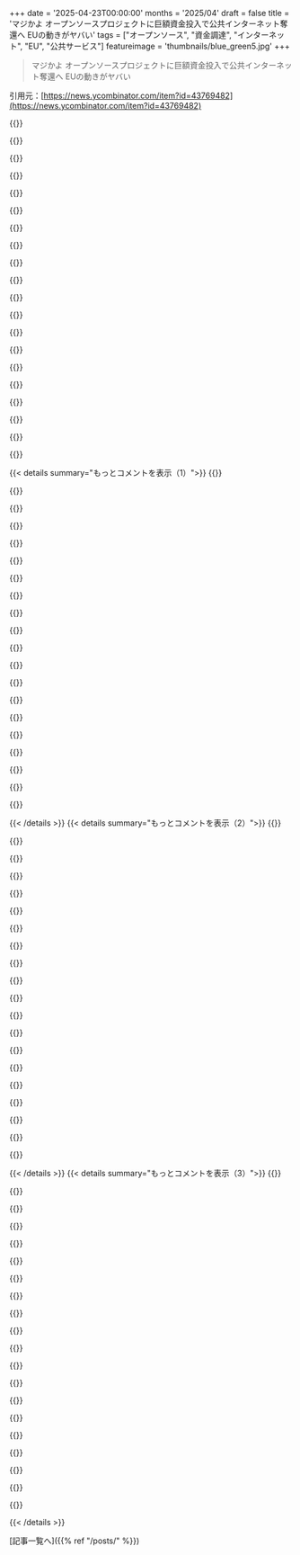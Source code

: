 +++
date = '2025-04-23T00:00:00'
months = '2025/04'
draft = false
title = 'マジかよ オープンソースプロジェクトに巨額資金投入で公共インターネット奪還へ EUの動きがヤバい'
tags = ["オープンソース", "資金調達", "インターネット", "EU", "公共サービス"]
featureimage = 'thumbnails/blue_green5.jpg'
+++

> マジかよ オープンソースプロジェクトに巨額資金投入で公共インターネット奪還へ EUの動きがヤバい

引用元：[https://news.ycombinator.com/item?id=43769482](https://news.ycombinator.com/item?id=43769482)

{{<matomeQuote body="EUとか加盟国は、USのテック企業への依存度を下げるために結構お金入れてるんだよね。プロジェクトのリストを見ると、色んな目的のプロジェクトを支援してるのがわかるよ。目標は良いと思うし応援したいけど、一番重要な問題が解決されてない気がするんだ。AppleとMicrosoftだけが、システム全体を提供できる唯一のベンダーだってこと。中小のプロジェクトにお金が行き過ぎて、組織全体でオープンソースのシステムを導入するって課題が置き去りになってるんじゃないかな。" userName="constantcrying" createdAt="2025-04-23T08:02:49" color="">}}

{{<matomeQuote body="ヨーロッパのソフトウェア機関が必要なんじゃないかな。これらのプロジェクトはEUから独立してるけど、ArianeとかA400Mみたいなヨーロッパの協力の良い例があるじゃん。ソフトウェアでも同じように、会社とか機関を作って、ちゃんと資金を出して（A400Mの開発費は200億超え）、OSとかブラウザとかオフィススイートを作らせるんだ。製品志向で、ちゃんとオーナーシップを持たせて、市場価格で従業員に給料を払う。そうすれば10年以内にApple/Microsoftに対抗できるものができるかも。EUの行政機関にこのソフトウェアを使わせれば良いんだよ。一番の問題は、仕事をどうやって”公平に”分配するかだと思うな。" userName="thmsths" createdAt="2025-04-23T15:08:37" color="#785bff">}}

{{<matomeQuote body="ヨーロッパ版MicrosoftとかGoogleは要らないな。ITのニーズを全部満たす巨大組織ってのが嫌なんだよね。USの組織をEUの組織に置き換えるのは、ただのナショナリズムだよ。IT分野でも、オフラインの店みたいに中小企業が活躍できるエコシステムが欲しいんだよね。USだとWalmartみたいな巨大スーパーで何でも買えるけど、オランダには”オランダ版Walmart”はない。代わりに、パン屋とか魚屋とかチーズ屋がある。飲食店も個人経営が多いじゃん。ITもそうあってほしいな。" userName="WhyNotHugo" createdAt="2025-04-24T12:00:10" color="#785bff">}}

{{<matomeQuote body="ほとんどの企業は、あなたが欲しいものを欲しがってないよ。50社と契約して、デューデリジェンスとかやりたくないんだ。契約更新のたびに料金交渉とかしたくないし、スタートアップと仕事して、急にサービス停止とかされたら困るじゃん。企業が欲しいのは、ちゃんと動くサービスを提供してくれる信頼できる大企業だよ。新しいサービスを試したい時に、既存のベンダーから簡単にPOCを立ち上げたいんだ。EUのLLMとかKafkaの会社にいちいち問い合わせて、セキュリティ評価とかしたくないんだよね。ヨーロッパの都市モデルは好きだけど、ソフトウェアでそうなって欲しくないな。AWSならすぐにできることが、契約交渉とかで何ヶ月もかかるのは嫌だよ。" userName="kingnothing" createdAt="2025-04-24T17:02:49" color="#ff5c5c">}}

{{<matomeQuote body="中央計画を擁護してるわけじゃないよ。市場が適切な製品を提供できてない時に、国が企業（ソフトウェアの場合は公的機関でも良い）に委託する、防衛調達モデルに近いものを提唱してるんだ。USとかEUで使われてるモデルだよ。ソ連でも上手くいってたんだ。Ladaはひどかったけど、防衛産業はすごかったじゃん。" userName="thmsths" createdAt="2025-04-23T16:54:35" color="">}}

{{<matomeQuote body="＞EUとか加盟国は、USのテック企業への依存度を下げるためにお金を入れてるけど<br>USのサプライヤーに使ってるお金に比べたら少ないよね。<br>民間セクターのUSへの依存って問題も解決してないし。<br>＞AppleとMicrosoftだけが、システム全体を提供できる唯一のベンダー<br>具体的にどういうこと？Appleが提供してるシステムで、代替が難しいものって何？" userName="graemep" createdAt="2025-04-23T10:39:22" color="">}}

{{<matomeQuote body="＞具体的にどういうこと？Appleが提供してるシステムで、代替が難しいものって何？<br>全部入りのパッケージだよ。ハードウェア、ソフトウェア、エコシステムを一つの会社が提供してるってこと。MicrosoftとGoogleくらいしか、それに近いものはないでしょ。" userName="constantcrying" createdAt="2025-04-23T11:15:24" color="">}}

{{<matomeQuote body="組織がAppleのソフトウェアだけに頼ることはないと思うけどね。ほとんどの組織はMSとかGoogleのハードウェアは使わないし。MSは標準的なオフィスのデスクトップに必要なものを全部提供できるけど、OSの強みはサードパーティのソフトウェアがたくさんあることだよね。" userName="graemep" createdAt="2025-04-23T11:26:33" color="">}}

{{<matomeQuote body="エンタープライズ管理も忘れちゃだめだよ。Windowsは、たくさんのエンドポイントを管理するのがMacOSとかLinuxより簡単なんだ。" userName="sybercecurity" createdAt="2025-04-23T14:05:56" color="">}}

{{<matomeQuote body="なんかよくわかんないんだけど、Linuxマシンを大量に管理するのって、宣言的なロールベースの設定管理で普通じゃん？Linuxのアップデートもすごくない？一瞬で終わるし（カーネルアップデートでもリブート10秒くらい）、何かあったらすぐロールバックできるし（例えばNixos）。Windowsのどこが管理しやすいんだろ？" userName="ndriscoll" createdAt="2025-04-23T14:36:12" color="">}}

{{<matomeQuote body="＞Windowsのどこが管理しやすいんだろ？<br>”マーケティング予算がでかいのと、sysadminとかDevOpsへのアプローチがすごいんだよね。Linuxディストリビューション全体でもかなわないくらい。いろんなツールをごちゃまぜにするんじゃなくて、全部まとめて一つのツールに統合してる感じ。”" userName="DrillShopper" createdAt="2025-04-23T14:44:48" color="#ff5c5c">}}

{{<matomeQuote body="アプリサーバーの話になると、Linuxめっちゃ人気じゃん。AnsibleとかPuppetみたいなツールで設定管理するのは当たり前だし。LDAPベースの設定もそう。DevOpsやってますって言ってWindows管理してるって言う人がいたらびっくりするわ。それって普通はIT部門の仕事じゃない？<br>KDEも明らかにプロっぽいデスクトップ環境だし、余計なもんオフにしたり、UIがコロコロ変わって使い方覚え直したりしなくても、すぐに作業できるじゃん。Windows IMEとかスリープから復帰すると8割くらい再起動しないとダメになるし。スタートメニューがクリックに反応しなくなることもあるし。マジで不安定。<br>UIもひどいし。スタートメニューで「reboot」とか「restart」って入力しても、目的のコマンドが出てこないし。検索も全然使えないし。" userName="ndriscoll" createdAt="2025-04-23T14:53:35" color="#38d3d3">}}

{{<matomeQuote body="顧客としてはありがたいけど、EUにとって戦略的にどう関係あるのかよくわからん。ヨーロッパのソフトウェアのエコシステムが機能して、オープンで、互換性がある方がよっぽど価値があると思う。" userName="9dev" createdAt="2025-04-23T13:56:19" color="">}}

{{<matomeQuote body="AppleとMicrosoftだけが、システム全体を提供できる唯一のベンダーって考え方、どうなんだろう？単なる部品とか、寄せ集めじゃなくて、AppleやMicrosoftと競争できるだけの連携が必要だって言うけど。それって、ただアメリカの真似してるだけじゃない？壁の材質が違うだけの庭を作るみたいな。" userName="pickledoyster" createdAt="2025-04-23T08:19:17" color="">}}

{{<matomeQuote body="アーキテクチャの問題だと思う。<br>大事なのは、全部やってくれる会社が一つあること。政府機関とかで、ITシステム作るのに20社もベンダー抱えるのは悪夢だよ。Microsoftみたいに全部まとめて手に入るのが強みなんだから、そこに勝負しないと。" userName="constantcrying" createdAt="2025-04-23T08:22:39" color="">}}

{{<matomeQuote body="＞全部やってくれる会社が一つあること<br>それこそが問題なんじゃない？<br>全部Microsoftに頼ると楽かもしれないけど、Microsoftがダメになったら終わりじゃん。いろんな会社のシステムを使った方が、コストも抑えられるし、雇用も生まれるし、システムに貢献もできる。世界がアメリカの巨大企業に頼りすぎてる。" userName="alias_neo" createdAt="2025-04-23T08:46:39" color="#785bff">}}

{{<matomeQuote body="＞世界がアメリカの巨大企業に頼りすぎてる。<br>だったら、過去40年で国産の代替品が育つようなビジネス環境を作るしかない。" userName="robertlagrant" createdAt="2025-04-23T10:46:26" color="">}}

{{<matomeQuote body="＞全部やってくれる会社が一つあること<br>それこそが問題なんだって。<br>＞政府機関とかで、ITシステム作るのに20社もベンダー抱えるのは悪夢だよ。<br>官僚主義を縮小して、現場に権限を戻せばいい。各機関がマイクロサービスみたいに、インターフェースだけ定義して、中身は自由にやらせる。参考になるガイドラインはあってもいいけど、自由に決められるようにする。" userName="rglullis" createdAt="2025-04-23T11:26:02" color="">}}

{{<matomeQuote body="＞現場に権限を戻せばいい。<br>勘弁してくれ。それやると「ジョーの甥っ子のソフトウェアデザイン」みたいな会社に契約が行って、コネだらけになるし、GDPRとかのコンプライアンス問題も頻発するし、教育コストも莫大になる。Joeの甥っ子がちゃんとソフトウェア作れたとしても、10年後、20年後にアップデートしてくれる保証なんてないじゃん。クライアントが多い方が、メンテナンスも安く済むんだよ。" userName="mschuster91" createdAt="2025-04-23T12:49:38" color="">}}

{{<matomeQuote body="政府機関で働いてるけど、ITベンダーは20社以上あるよ。" userName="sam_lowry_" createdAt="2025-04-23T08:37:20" color="">}}

{{< details summary="もっとコメントを表示（1）">}}
{{<matomeQuote body="そりゃそうでしょ。基本的なITシステムはMicrosoft製だよね。その上で、いろんな用途に合わせてシステムを追加してるんでしょ？Microsoftのシステムを今すぐ入れ替えるとしたら、Microsoftが提供してる機能を個別にベンダー探さないといけない。全部まとめるのはマジで無理ゲーだよ。だって、基本機能すら連携できないんだもん。" userName="constantcrying" createdAt="2025-04-23T09:00:31" color="">}}

{{<matomeQuote body="＞政府機関を運営してて、基本的なITシステムを動かすために20社もベンダーが必要とか、悪夢じゃん。<br>それが本当だとしても、他の企業とか公共機関と何が違うの？" userName="repelsteeltje" createdAt="2025-04-23T08:48:44" color="">}}

{{<matomeQuote body="全部のパーツを連携させたら、大企業が成功してる理由がわかるよ。20社もベンダー管理するのってマジ無理ゲーだし、みんな自分の世界に閉じこもってて、データ移行とか超大変だし。" userName="mvanbaak" createdAt="2025-04-23T08:34:34" color="">}}

{{<matomeQuote body="今回の資金調達は去年の10月までの応募分だって。ここ数ヶ月で、ヨーロッパの国とか組織がアメリカのテック企業から離れたいって気持ちがマジで高まってるから、今後は全然違う資金調達ラウンドになるかもね。<br>統合システムプロバイダーは、今回の資金調達には合わないと思う。安定した資金が必要だし、民間で良い出資者を見つけるか、EUが直接資金提供するしかないんじゃないかな（NLNetみたいな仲介機関じゃなくてね）。" userName="Deukhoofd" createdAt="2025-04-23T08:09:05" color="#38d3d3">}}

{{<matomeQuote body="＞統合システムプロバイダーは、今回の資金調達には合わないと思う。<br>マジそれな。でも、アメリカのテック企業への依存度を減らすためには、一番重要なことだよ。<br>EUには資金力があるんだから。でも、やり方が分かってないから、分散型のシステムになって、いろんな小さなプロジェクトに資金が少しずつ流れていくんだよね。<br>EUが小さいプロジェクトに資金提供するのは良いことだけど、Microsoft製品が蔓延してる状況じゃ、意味ないってことを認識すべきだよ。<br>新しいシステムベンダーを作って、資金を潤沢に用意して、優秀な人材を集めて、展開して、何百万人もトレーニングする必要がある。10年単位のプロジェクトだけど、Microsoftから独立するための唯一の道だよ。" userName="constantcrying" createdAt="2025-04-23T08:17:15" color="#785bff">}}

{{<matomeQuote body="それって、ヨーロッパ版のMicrosoftを作るってことにならない？言ってることそのまんまじゃん。" userName="mvanbaak" createdAt="2025-04-23T08:44:24" color="">}}

{{<matomeQuote body="政府が所有・管理したら、Microsoftよりもっと酷くなるよ（製品のクオリティ的に）。" userName="wqaatwt" createdAt="2025-04-23T09:01:10" color="">}}

{{<matomeQuote body="＞新しいシステムベンダーを作るべき<br>自然に成長しないと（資金援助とか間接的なサポートは必要だけど）、絶対クソになるよ。<br>政府の官僚機構は、直接テック企業を設立・育成できない。組織構造とか意思決定プロセスをそのままコピーするから、非効率的になって、ユーザーのこと考えてないクソみたいな製品ができあがる。<br>自由競争こそが、人類の進歩の源泉なんだから。EUが競争を促進できる環境を作れば、何か起こるかもしれない。政府が独占して、みんな同じベンダーを使わざるを得ない状況になったら、誰も良い製品を作ろうとしなくなるから、マジでヤバい。" userName="wqaatwt" createdAt="2025-04-23T08:58:23" color="#ff5c5c">}}

{{<matomeQuote body="＞自由市場競争は常に人間の進歩の主な源泉でした<br>いや、実際は違うでしょ。ほとんどの進歩は科学機関とか政府機関が主導してて、リスクを軽減するために民間企業に実行させてるだけで、補助金もたくさん出てるし。<br>真の自由競争は独占と停滞を生み出すってのは、常識でしょ。" userName="vouwfietsman" createdAt="2025-04-23T09:27:12" color="#ff33a1">}}

{{<matomeQuote body="＞most progress<br>ほとんどのコンピューティング、ソフトウェア関連の進歩は民間企業から生まれたってことだよね。<br>＞True free market competition creates monopolies and<br>真の自由市場競争は独占を生むって？それには規制が必要じゃん。独占形成を防ぐか、少なくとも立場を悪用しないようにさ。結局、いきなり独占段階に飛び込むってこと？" userName="wqaatwt" createdAt="2025-04-23T12:27:14" color="">}}

{{<matomeQuote body="Linuxディストリビューションにお金を払うって手もあるよ。KDEはドイツのプロジェクト、GNOMEはフランスとドイツ、DebianのメンテナーはほとんどEU出身、Manjaroはドイツ、Arch、NixOS、AlpineもEUが多いんじゃないかな。オープンソースの問題は「無個性」なんだよね。デザインが統合されてるのってKDE Plasmaくらいじゃない？ でもMicrosoftやAppleに追いつくには資金が必要だよね。特に企業向け製品とかシステム管理とか。" userName="cookiengineer" createdAt="2025-04-23T11:48:55" color="#ff33a1">}}

{{<matomeQuote body="結局、どれも根本的な解決にはならないんだよね。KDEはMicrosoftの代わりにはならないし。KDEに100億円あげても、政府のインフラを構築・維持してもらうことはできないでしょ。" userName="constantcrying" createdAt="2025-04-23T12:21:35" color="">}}

{{<matomeQuote body="アプリの壁があるんだよね。OSを流行らせるには、他のOSより良いアプリが必要。既存OSとの互換性を保とうとすると、IP侵害になるし失敗する。Linuxベースもダメ。Linuxアプリは競争力がないから。OSレベルのAPIがあれば改善できるけど、開発者が使わないと意味ないし。キラーアプリがないOSに興味を持つ人なんていないよ。" userName="jonathanstrange" createdAt="2025-04-23T08:22:30" color="">}}

{{<matomeQuote body="管理業務にキラーアプリはいらないと思うな。ちゃんと連携して、単一ベンダーから供給されるシステムが必要なんだよ。" userName="constantcrying" createdAt="2025-04-23T08:26:04" color="">}}

{{<matomeQuote body="管理業務にはMicrosoft OfficeとAdobeデザインスイートが必要なんだよね。代替ソフトはバグレベルまでクローンじゃないと使えない。LibreOfficeは80%くらいだけど、まだ不安定。PDFビューワーはたくさんあるけど、Acrobat、InDesign、Illustrator、Photoshopの代わりはない。[0]印刷会社はPDFの仕様を守らないし、こっちのせいにするんだよね。" userName="noirscape" createdAt="2025-04-23T09:25:07" color="#38d3d3">}}

{{<matomeQuote body="乗り換えたいと思ってるって前提だけど、エンドユーザーが乗り換えるインセンティブの話をしてるんだよ。GUIだけじゃなくて、何か強い動機が必要。OS自体か、アプリが良くないとね。Linuxは2008年から使ってるけど、OSとの連携が弱いから、どのアプリもMacOSやWindowsよりちょっと劣るんだよね。GIMPはPhotoshopより使いにくいし、LibreOfficeはWordの代わりにはなるけど、良くはない。pro audioアプリもないし、Linux向けのプラグインも少ない。" userName="jonathanstrange" createdAt="2025-04-23T08:37:33" color="#38d3d3">}}

{{<matomeQuote body="Microsoftがクラウドとサブスクリプションを推し進めてるのって、傲慢だよね。でも、組織はLinuxに移行できるようになったし、あとはOutlookとかWord、Excelだけだよ。これは大きな進歩だね。Linuxをサポートするベンダーもいるし。政府規模の契約があれば、もっと強固になるはず。Linuxのサポートは完璧だよ、サポートされてるコンポーネントを選べばね。ベンダーは簡単に統合して出荷できるし。" userName="bbarnett" createdAt="2025-04-23T08:33:19" color="">}}

{{<matomeQuote body="＞An org can now transition everything to Linux locally, and only be left with these fully functional blockers.<br>いや、そんなベンダーいないよ。Microsoftが提供してるものを全部サポートする必要があるんだから。<br>＞And a vendor can easily integrate and ship that.<br>統合は難しいよ。ちゃんと連携しないと。Linuxには粗削りな部分もあるし、ベンダーが面倒見て直さないと。多くのオープンソースプロジェクトをメンテナンスする必要があるんだよ。" userName="constantcrying" createdAt="2025-04-23T08:40:01" color="">}}

{{<matomeQuote body="＞No. There is no vendor for this.<br>単一ベンダーモデルに固執して、問題はそこにあるって言ってる人の意見を聞いてないんじゃない？<br>私の考えでは、相互運用性標準があっても、政府がアメリカの技術に立ち向かう勇気がなかったんだよね。でも、ついに変わるかもしれない。長い道のりだったね。" userName="nonrandomstring" createdAt="2025-04-23T09:00:14" color="#785bff">}}

{{<matomeQuote body="いくつかの素晴らしい取り組みに資金が提供されてるね。特にPeerTube for Institutionsは、大規模な管理と運営が楽になるからマジ期待！もっと多くの機関やNGOがPeerTubeに移行してほしいな。ただWiktionaryへの資金提供はちょっと引っかかる。Wikimediaってお金持ちなのに、予算の1/4以上を“Building analytics and ML services”に使ってるんだってさ。" userName="pickledoyster" createdAt="2025-04-23T08:31:53" color="">}}


{{< /details >}}
{{< details summary="もっとコメントを表示（2）">}}
{{<matomeQuote body="＞Wiktionaryへの資金提供が気に入らないって？<br>ちゃんと理由があるみたいだよ。“Wiktionary用のQAモジュールを開発して、言語間のデータを簡単に解析できるようにする”ってさ。Wiktionary全体の信頼性を向上させるってことみたい。<br>EUには24の公用語があるから、言語間のデータ改善に貢献するのは理にかなってると思うな。オープンなプラットフォームにリソースを投入するのはボーナスポイントだね。" userName="diggan" createdAt="2025-04-23T11:47:20" color="#ff5733">}}

{{<matomeQuote body="知らなかった！WikimediaってEnterprise部門があって、Googleみたいな大口顧客にサービス提供してるんだね。みんなが提供したものをマネタイズしてるってわけか。" userName="rapnie" createdAt="2025-04-23T14:34:51" color="">}}

{{<matomeQuote body="Motis（乗り換え案内）、Clearance（OSMの貢献分析）、StreetComplete（OSMへの貢献をゲーム化）：フリーマッピングコミュニティにとって、どれもめっちゃ重要なツールだよね。これは良いニュース！" userName="maelito" createdAt="2025-04-23T07:56:45" color="#785bff">}}

{{<matomeQuote body="サンクス！MOTISのメンテ担当です。NeTEx、SIRI、OJPのサポートを計画してて、これらの形式でしか利用できない機能をMOTISに実装する予定だよ。GTFS(-RT)でもサポートされればすぐに有効にできるから。" userName="felixguendling" createdAt="2025-04-23T14:42:13" color="#ff5c5c">}}

{{<matomeQuote body="xz、libexpat、openzfs、NetworkManagerとか、Linuxシステム全体を支える長年メンテされてるコアプロジェクトの名前がないじゃん。そういうプロジェクトこそ支援すべきでしょ。piholeは？ウェブの肥大化を解消しようとする人は？dnsmasqはどこ？一番使われてるDNSサーバーなのに。" userName="udev4096" createdAt="2025-04-23T12:52:37" color="">}}

{{<matomeQuote body="dnsmasqには資金提供してるみたいだよ。<br>＞https://nlnet.nl/bluehatsprize/2024/1.html<br>DNSvizorにもね。<br>＞https://nlnet.nl/project/DNSvizor" userName="monade" createdAt="2025-04-23T13:10:30" color="#ff33a1">}}

{{<matomeQuote body="＞dnsmasqに資金提供してるんだ！<br>それ聞いて、dnsmasqに寄付しなきゃって思った。毎日お世話になってるのに（重要なプロジェクトでも使ってるし、一度も失敗したことない！）、まだ何も寄付してないんだ。ちょっと罪悪感…。" userName="jay-barronville" createdAt="2025-04-23T13:22:52" color="">}}

{{<matomeQuote body="あなたはまだマシだよ。OSSを当たり前だと思って、メンテナーに無理難題を押し付ける人もいるんだから。まるで当然の権利かのようにね。" userName="udev4096" createdAt="2025-04-23T13:56:30" color="">}}

{{<matomeQuote body="Sovereign Tech Fundがまさにそれをしてる。重要なインフラプロジェクトに資金提供してるんだ。NLnetも協力してるし、他の組織や企業も少しずつ貢献してる。もちろん、まだまだやるべきことはたくさんあるけどね。" userName="Tepix" createdAt="2025-04-23T13:00:47" color="#45d325">}}

{{<matomeQuote body="うーん、これだけじゃ足りない気がするな。EUには全部をうまくやるだけの資金がないんじゃない？USだけが、すごく大事だけど見過ごされてるプロジェクトに資金を出せる国だと思うよ。" userName="udev4096" createdAt="2025-04-23T13:08:58" color="">}}

{{<matomeQuote body="政府は何百万人も雇用してるんだから、お金がないなんてことは絶対にないって。" userName="zja" createdAt="2025-04-23T13:46:18" color="">}}

{{<matomeQuote body="あと、誰が自由なウェブを奪って肥大化させてるんだろ？例えば、DoHとか、cert-pinningとか、アプリの中のVM (TikTok) とか、GoogleとかMozillaが推し進めてる広告IDとか。" userName="zo1" createdAt="2025-04-23T13:04:36" color="">}}

{{<matomeQuote body="Cloudflareのこと？" userName="orthecreedence" createdAt="2025-04-25T16:07:28" color="">}}

{{<matomeQuote body="政府の購買習慣っていう間接的な資金援助もあるよ。<br>https://blog.documentfoundation.org/blog/2024/04/04/german-s...<br>EUでは国の規模がGDPの50%を超えることもよくあるし。政府が何を買うかっていうのはすごく大事で、プロジェクトとかコンサルタントとか、オープンソースのエコシステムにとって大きな意味があるんだ。" userName="mixcocam" createdAt="2025-04-23T09:15:41" color="#38d3d3">}}

{{<matomeQuote body="公的資金によるオープンソースへの資金提供は理論的には良いと思うけど、実際には、コンサルタントにお金を払って資金調達の申請書を作ってもらって、それが適当な機関を通って、開発者の手に渡るお金はそのプロセスの半分以下だと思う。それに、これが広まると、政府と取引のある既存のソフトウェア会社が助成金からお金を吸い上げ始めるだろうし。政府が質の高いソフトウェア開発に資金を提供する方法を持っていれば、今のソフトウェアはもっと良くなってるはず。" userName="rafaelmn" createdAt="2025-04-23T09:24:31" color="">}}

{{<matomeQuote body="実は、NLnetの助成金プロセスはすごく簡単なんだって。短いフォーム（https://nlnet.nl/propose）1つで、形式ばったものはほとんどない。コンサルタントは不要だよ。" userName="monade" createdAt="2025-04-23T09:29:14" color="#785bff">}}

{{<matomeQuote body="いいね、これは小規模の助成金なんだね。Blenderのケースみたいに素晴らしい。残念ながら、これが大規模な予算にまで対応できるかわからない。デジタル変革の資金調達プロジェクトに関わった経験から言うと、エージェンシーなしでやるのは基本的に意味がないんだ。自分で全部理解するのにお金がかかるし、途中で失敗する可能性が高いから。こういうのに応募する人たちは、政府のお金をむさぼり食うためだけにいて、ひどい納品履歴を持ってても、審査されるのは資格だけなんだ。" userName="rafaelmn" createdAt="2025-04-23T09:45:33" color="">}}

{{<matomeQuote body="それは本当にそう。予算っていうのは、ほとんどの組織が苦手とするところだよね。だから、例えば欧州委員会がNLnetみたいな組織と協力するのはすごく理にかなってる。" userName="monade" createdAt="2025-04-23T11:56:53" color="#ff5733">}}

{{<matomeQuote body="申請プロセスは結構簡単だよ。数年前に応募したことがある。真剣に取り組んだけど、メッセージとプレゼンテーションにもっと時間と労力をかけるべきだったかも。NLNetについてよくわからないのは、ページのタイトルが全部インターネットの公共性についてなのに、助成されるプロジェクトはバラバラなこと。悪いことじゃないし、曖昧にするのは仕方ないけど、もっと明確なコミュニケーションを妨げてると思う。" userName="rambambram" createdAt="2025-04-23T09:46:26" color="">}}

{{<matomeQuote body="ああ、後でチェックしたけど、良さげなプログラムみたいだね。俺のコメントは、EUが大規模にOSSに投資することについてだったんだ。EUのプロジェクトがどうやって選ばれるか見てると、コストを考えると価値のあるものは何も生まれないんじゃないかって思うんだよね。" userName="rafaelmn" createdAt="2025-04-23T09:48:49" color="">}}


{{< /details >}}
{{< details summary="もっとコメントを表示（3）">}}
{{<matomeQuote body="＞理論的には公的資金によるオープンソースの資金調達は好きだけど、実際には、こいつらは資金調達プロジェクトの申請書を作るためにコンサルタントを雇って、それが適当な機関を通って、開発者の手に渡るお金はプロセスで使われたお金の半分以下なんじゃないかと疑ってるんだよね。”<br>もしこれがもっと普及したら、政府と取引のある既存のソフトウェア会社が、そういう補助金からお金を吸い上げ始めて、政府のコードの質も下がるんじゃないかな。システムがまだ完璧には程遠いのは同意だよ。<br>政府がデジタル技術にお金を投入し始めてから、民間企業よりもずっと短い期間だってことも考慮しないとね。開発者に渡るお金については、ここでコメントしたよ。<br>https://news.ycombinator.com/item?id=43770310" userName="mixcocam" createdAt="2025-04-23T10:00:02" color="">}}

{{<matomeQuote body="＞もしこれがもっと普及したら、政府と取引のある既存のソフトウェア会社が、そういう補助金からお金を吸い上げ始めて、政府のコードの質も下がるんじゃないかな。”<br>確かにそうかもね。でも、独占的な寡占状態の開発がエンドユーザーにもたらす驚異的な非効率と比較する必要があると思うよ。政府のお金が一部無駄になることに対して、みんな厳しすぎる気がするんだ。今の代替案は、政府を通さずにほとんどのお金が吸い上げられることなのにね。<br>政府を通してお金が渡ると、1ドルあたりの価値が低く見えるって人が多いみたいだけど、それはナンセンスだよ。特にアメリカの医療費と他の国を比較すればわかるじゃん。政府が管理するサービスを統合された市場と比較できるほとんどの場合もそうだよ。<br>政府のお金が無駄になる方法が民間産業には当てはまらないからって、民間産業が消費者にとってより多くの価値を生み出すとは限らないんだよ。" userName="kmacdough" createdAt="2025-04-23T16:54:36" color="#ff5c5c">}}

{{<matomeQuote body="政府の契約をほとんど受けている大手のコンサルタント会社は、オープンソースのエコシステムに全く貢献していないっていう事実があるよね。" userName="fforflo" createdAt="2025-04-23T09:25:12" color="">}}

{{<matomeQuote body="Microsoftのo365を使うために1000ドル払ったとき、そのうちどれだけが開発者に渡るの？「実際にはほとんどお金が実際の開発には使われない」っていう主張は、今使われている代替案を見てないよね。" userName="mixcocam" createdAt="2025-04-23T09:54:49" color="">}}

{{<matomeQuote body="＞EUでは、国の規模がGDPの50%を超えることが多いんだよ。”<br>それは恐ろしい統計だね。持続可能とは思えないな。" userName="gadders" createdAt="2025-04-23T10:59:45" color="">}}

{{<matomeQuote body="アメリカでは40%だよ。10%の差は、アメリカには公的医療や年金がほとんどないからだよ。それらはほとんど私的に支払われているから、ほぼ相殺されるんだ。" userName="npc_anon" createdAt="2025-04-23T11:43:28" color="">}}

{{<matomeQuote body="NLnetは素晴らしい取り組みだよね。彼らが支援してきた数多くのプロジェクトの中には、検索エンジンのMarginalia[1]があるよ。<br>1.<br>https://www.marginalia.nu/" userName="freetonik" createdAt="2025-04-23T08:05:32" color="#ff5733">}}

{{<matomeQuote body="”NLnetは素晴らしい取り組みだ”<br>元々、NLNetはオランダのISPの創設者が出した私的なお金だったんだ。この私的なお金が尽きたから、彼らは欧州委員会と提携して、それは公的なお金になって、より多くの制約がつくようになったんだよ。" userName="zoobab" createdAt="2025-04-23T08:23:54" color="">}}

{{<matomeQuote body="全部、何か不吉なことを言おうとしてるように聞こえるけど、なんで？個人が素晴らしい取り組みに資金を提供することもあれば、公共団体がそうすることもあるじゃん。何が心配なの？" userName="danparsonson" createdAt="2025-04-23T11:14:59" color="">}}

{{<matomeQuote body="どっちも良い点と悪い点があるけど、ざっくり言うと、私的な資金は柔軟でリスクを取りやすいことが多いかな。でも公的な資金は、技術のことは全然知らないのに口出ししたがるお偉いさんとか、必死に自分の手腕をアピールしたがるお坊ちゃんみたいなマネージャーみたいになることがあるんだよね。税金だから、技術とは無関係な選挙で選ばれた人が、税金が無駄に使われてないかめちゃくちゃ気にするんだよ。だから、長期的な投資よりも、任期中に目に見える無駄なもの（例えば、高いコーヒーカップとか）にお金を使う方が良いって判断されることもあるんだよね。もちろん、公的な資金が完全に自由な場合もあるし、逆に私的な寄付に色々な条件が付いてくることもあるけど、違いがあるのは確かだよね。" userName="MyPasswordSucks" createdAt="2025-04-23T12:34:20" color="">}}

{{<matomeQuote body="Mastodonもそうだよ(ActivityPub / Feediverse)<br>https://nlnet.nl/project/Mastodon/" userName="mprime1" createdAt="2025-04-23T08:54:18" color="">}}

{{<matomeQuote body="前にnlnetから資金提供を受けたことがあるけど、すごくやりやすかったよ。彼らと働くことを強くお勧めするし、素晴らしいプロジェクトを支援しているよ！" userName="tasn" createdAt="2025-04-23T10:51:34" color="#45d325">}}

{{<matomeQuote body="どんな条件で資金提供を受けたのか、どんな監督契約を結ばなければならなかったのか気になるな。" userName="AndrewKemendo" createdAt="2025-04-23T14:10:25" color="">}}

{{<matomeQuote body="条件は全くなかったよ。監督については、提案とマイルストーンに合意するっていうやり方だった。マイルストーンが完了したら、それを彼らに提示して、合意した部分の支払いを受けるんだ。使いやすく、アクセスしやすくすることが彼らの主な目標の一つだったみたいで、実際にその通りだったよ。" userName="tasn" createdAt="2025-04-23T21:54:58" color="#ff5c5c">}}

{{<matomeQuote body="フォローアップありがとう。それを聞いて安心したよ。" userName="AndrewKemendo" createdAt="2025-04-26T01:04:43" color="">}}

{{<matomeQuote body="コメントはアメリカ中心みたいだね。CanonicalとかSuseが存在しないみたい。ヨーロッパに拠点があって、ヨーロッパ中心じゃない？MSが全部入りの代替不可能なものを提供しているっていうのも違うと思う。アメリカでのソフトウェアの優位性とハードウェアの優位性を混同してるんじゃないかな？MSは一部のデスクトップハードウェアしか提供してないし、ほとんどの企業はそれを使ってないよ。Dell、HP、Lenovoからリースしてるんじゃないかな。" userName="tekchip" createdAt="2025-04-23T16:43:10" color="#ff5733">}}

{{<matomeQuote body="https://nlnet.nl/project/SSH-Stamp/<br>SSH Stampは一見すると面白そうだけど、プロジェクトページや開発者に関する情報がないね。DuckDuckGoで検索しても、そのページ以上の情報は見つからない。これって本当に存在するのかな？もしオープンソースなら、私が知ってるオープンソースプロジェクトとは全然違うね。" userName="ryao" createdAt="2025-04-23T10:29:34" color="">}}

{{<matomeQuote body="まだ提案段階なんじゃないかな。プロジェクト開始は今月だし。NLnetのことだから、すぐに何か出てくると思うよ。" userName="sigio" createdAt="2025-04-23T10:34:01" color="">}}

{{<matomeQuote body="昨日見つけたOpenCloudだけど、資金提供を受けている小さなプロジェクトがたくさんある中で、インターネットを取り戻すためのまとまりのあるビジョンがあるのかどうかが不明確だよね。ブラウザ自体がビッグテックに所有されているし。プロトコルレベルからやり直す必要があるのかも。<br>https://opencloud.eu/en<br>Edit: もっと深く掘り下げると、クラウド用のOSが必要だと思う。誰でも実行して適応できるもの。明確なサービス間プロトコル（httpやgrpcではない）と、役に立つ基本的なサービスセットを備えたもの。Protonみたいなのは良いけど、彼らがサービスを管理している。自分でスタックを実行したいと思っても、それはできない。オープンソースではないと思うし、それが彼らの目標ではないと思う。ビッグテックやクラウドプロバイダーに対する真の代替手段を構築するための戦略が必要だよね。" userName="asim" createdAt="2025-04-23T08:42:48" color="">}}

{{<matomeQuote body="ウェブの重要な要素は、noscriptとか基本的な(x)htmlの相互運用だよねー。もちろん、妥当な範囲でだけど。昔みたいに、たくさんのオンラインサービスがそれで提供できるはず。特に、超重要なオンラインサービス(例えばオンラインショッピング)は、実際に動作確認済みの相互運用性を持つべき。<br>ベンチマークは、超重要なオンラインサービスがnoscript/基本的な(x)htmlテキストブラウザで動くこと。そしたら、簡単なCSSスタイルシートをnoscript/基本的な(x)html CSSレンダラー(例えばNetsurf)に追加できる。<br>どうしても無理なら＜ちょっとした冗談だけど、そうでもない＞、Apple/GogolのBig Techウェブエンジン上で動くJSLinux上で、Wayland/Alsa ELF RISC-Vバイナリを動かすこともできるかもね。<br>ウェブサイトやオンラインサービスのソフトウェア開発は、時間的にメインの活動じゃないんだよね。メインの活動は、セキュリティと可用性のための継続的な監視と開発なんだ。結局、一番難しいのは最先端のシリコンハードウェアを作ることだよ！" userName="sylware" createdAt="2025-04-23T09:31:02" color="#ff5c5c">}}


{{< /details >}}


[記事一覧へ]({{% ref "/posts/" %}})
